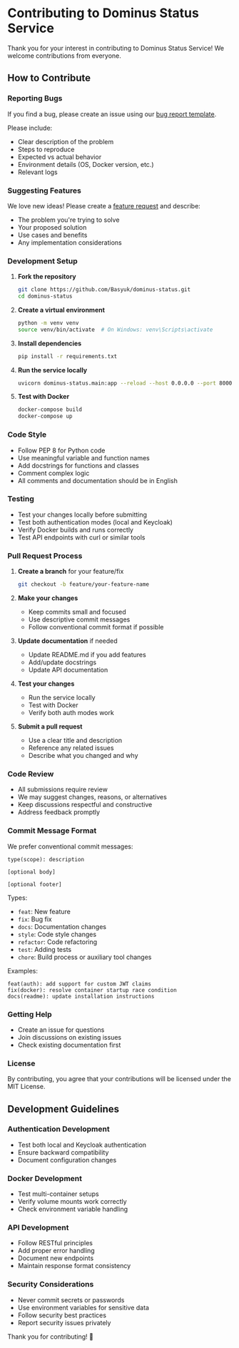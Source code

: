 # Contributing to Dominus Status Service

Thank you for your interest in contributing to Dominus Status Service! We welcome contributions from everyone.

## How to Contribute

### Reporting Bugs

If you find a bug, please create an issue using our [bug report template](https://github.com/Basyuk/dominus-status/issues/new?assignees=&labels=bug&template=bug_report.md&title=%5BBUG%5D+).

Please include:
- Clear description of the problem
- Steps to reproduce
- Expected vs actual behavior
- Environment details (OS, Docker version, etc.)
- Relevant logs

### Suggesting Features

We love new ideas! Please create a [feature request](https://github.com/Basyuk/dominus-status/issues/new?assignees=&labels=enhancement&template=feature_request.md&title=%5BFEATURE%5D+) and describe:
- The problem you're trying to solve
- Your proposed solution
- Use cases and benefits
- Any implementation considerations

### Development Setup

1. **Fork the repository**
   ```bash
   git clone https://github.com/Basyuk/dominus-status.git
   cd dominus-status
   ```

2. **Create a virtual environment**
   ```bash
   python -m venv venv
   source venv/bin/activate  # On Windows: venv\Scripts\activate
   ```

3. **Install dependencies**
   ```bash
   pip install -r requirements.txt
   ```

4. **Run the service locally**
   ```bash
   uvicorn dominus-status.main:app --reload --host 0.0.0.0 --port 8000
   ```

5. **Test with Docker**
   ```bash
   docker-compose build
   docker-compose up
   ```

### Code Style

- Follow PEP 8 for Python code
- Use meaningful variable and function names
- Add docstrings for functions and classes
- Comment complex logic
- All comments and documentation should be in English

### Testing

- Test your changes locally before submitting
- Test both authentication modes (local and Keycloak)
- Verify Docker builds and runs correctly
- Test API endpoints with curl or similar tools

### Pull Request Process

1. **Create a branch** for your feature/fix
   ```bash
   git checkout -b feature/your-feature-name
   ```

2. **Make your changes**
   - Keep commits small and focused
   - Use descriptive commit messages
   - Follow conventional commit format if possible

3. **Update documentation** if needed
   - Update README.md if you add features
   - Add/update docstrings
   - Update API documentation

4. **Test your changes**
   - Run the service locally
   - Test with Docker
   - Verify both auth modes work

5. **Submit a pull request**
   - Use a clear title and description
   - Reference any related issues
   - Describe what you changed and why

### Code Review

- All submissions require review
- We may suggest changes, reasons, or alternatives
- Keep discussions respectful and constructive
- Address feedback promptly

### Commit Message Format

We prefer conventional commit messages:

```
type(scope): description

[optional body]

[optional footer]
```

Types:
- `feat`: New feature
- `fix`: Bug fix
- `docs`: Documentation changes
- `style`: Code style changes
- `refactor`: Code refactoring
- `test`: Adding tests
- `chore`: Build process or auxiliary tool changes

Examples:
```
feat(auth): add support for custom JWT claims
fix(docker): resolve container startup race condition
docs(readme): update installation instructions
```

### Getting Help

- Create an issue for questions
- Join discussions on existing issues
- Check existing documentation first

### License

By contributing, you agree that your contributions will be licensed under the MIT License.

## Development Guidelines

### Authentication Development

- Test both local and Keycloak authentication
- Ensure backward compatibility
- Document configuration changes

### Docker Development

- Test multi-container setups
- Verify volume mounts work correctly
- Check environment variable handling

### API Development

- Follow RESTful principles
- Add proper error handling
- Document new endpoints
- Maintain response format consistency

### Security Considerations

- Never commit secrets or passwords
- Use environment variables for sensitive data
- Follow security best practices
- Report security issues privately

Thank you for contributing! 🎉
